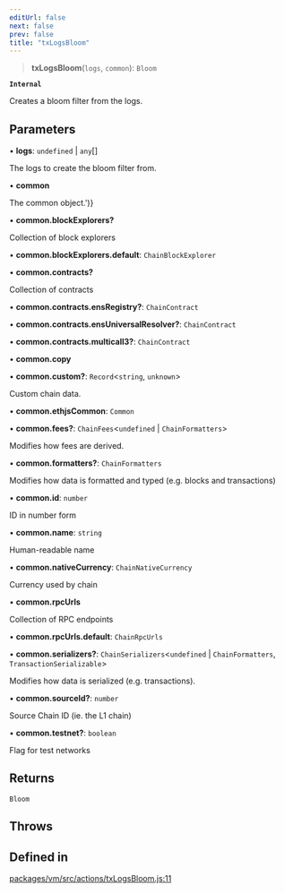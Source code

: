 ```yaml
---
editUrl: false
next: false
prev: false
title: "txLogsBloom"
---
```


> **txLogsBloom**(`logs`, `common`): `Bloom`

**`Internal`**

Creates a bloom filter from the logs.

## Parameters

• **logs**: `undefined` \| `any`[]

The logs to create the bloom filter from.

• **common**

The common object.')}

• **common.blockExplorers?**

Collection of block explorers

• **common.blockExplorers.default**: `ChainBlockExplorer`

• **common.contracts?**

Collection of contracts

• **common.contracts.ensRegistry?**: `ChainContract`

• **common.contracts.ensUniversalResolver?**: `ChainContract`

• **common.contracts.multicall3?**: `ChainContract`

• **common.copy**

• **common.custom?**: `Record`\<`string`, `unknown`\>

Custom chain data.

• **common.ethjsCommon**: `Common`

• **common.fees?**: `ChainFees`\<`undefined` \| `ChainFormatters`\>

Modifies how fees are derived.

• **common.formatters?**: `ChainFormatters`

Modifies how data is formatted and typed (e.g. blocks and transactions)

• **common.id**: `number`

ID in number form

• **common.name**: `string`

Human-readable name

• **common.nativeCurrency**: `ChainNativeCurrency`

Currency used by chain

• **common.rpcUrls**

Collection of RPC endpoints

• **common.rpcUrls.default**: `ChainRpcUrls`

• **common.serializers?**: `ChainSerializers`\<`undefined` \| `ChainFormatters`, `TransactionSerializable`\>

Modifies how data is serialized (e.g. transactions).

• **common.sourceId?**: `number`

Source Chain ID (ie. the L1 chain)

• **common.testnet?**: `boolean`

Flag for test networks

## Returns

`Bloom`

## Throws

## Defined in

[packages/vm/src/actions/txLogsBloom.js:11](https://github.com/evmts/tevm-monorepo/blob/main/packages/vm/src/actions/txLogsBloom.js#L11)
